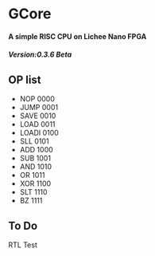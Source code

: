 # GCore  
#### A simple RISC CPU on Lichee Nano FPGA  
##### Version:0.3.6 Beta  

## OP list  

- NOP   0000  
- JUMP  0001  
- SAVE  0010  
- LOAD  0011  
- LOADI 0100  
- SLL   0101  
- ADD   1000  
- SUB   1001  
- AND   1010  
- OR    1011  
- XOR   1100  
- SLT   1110  
- BZ    1111  

## To Do  
RTL Test   
